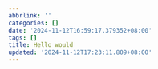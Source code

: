 ```yaml
---
abbrlink: ''
categories: []
date: '2024-11-12T16:59:17.379352+08:00'
tags: []
title: Hello would
updated: '2024-11-12T17:23:11.809+08:00'
---
```

